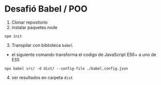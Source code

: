 # Desafió Babel / POO

1. Clonar repositorio
2. instalar paquetes node
```
npm init
```
3. Transpilar con biblioteca `babel`

* el siguiente comando transforma el codigo de JavaScript ES6+ a uno de ES5
```
npx babel src/ -d dist/ --config-file ./babel.config.json
```
4. ver resultados en carpeta `dist`